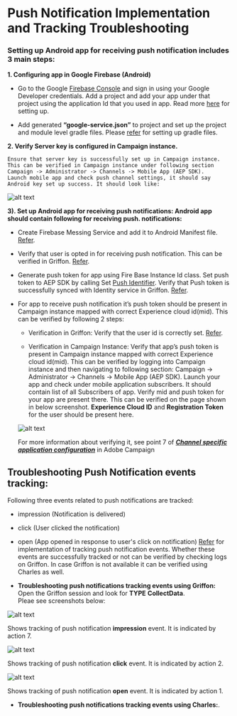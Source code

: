 #                         Push Notification Implementation and Tracking Troubleshooting
                         
### Setting up Android app for receiving push notification includes 3 main steps:

**1. Configuring app in Google Firebase (Android)**
   * Go to the Google [Firebase Console](https://console.firebase.google.com/) and sign in using your Google Developer credentials. Add a project and add your app under that project using the application Id that you used in app. Read more [here](https://firebase.google.com/docs/android/setup#console) for setting up.

  * Add generated **“google-service.json”** to project and set up the project and module level gradle files. Please 
  [refer](https://firebase.google.com/docs/android/setup#console) for setting up gradle files.

**2. Verify Server key is configured in Campaign instance.**

    Ensure that server key is successfully set up in Campaign instance.  
    This can be verified in Campaign instance under following section Campaign -> Administrator -> Channels -> Mobile App (AEP SDK).  
    Launch mobile app and check push channel settings, it should say Android key set up success. It should look like:
    
   ![alt text](https://github.com/shivam-tomar-sde/aep-sdks-documentation/blob/push-troubleshooting-document/.gitbook/assets/android_server_key.png "Server key configuration in Android.")
   
**3). Set up Android app for receiving push notifications: Android app should contain following for receiving push. 
notifications:**

  * Create Firebase Messing Service and add it to Android Manifest file. [Refer](https://firebase.google.com/docs/cloud-messaging/android/client).
  
  * Verify that user is opted in for receiving push notification. This can be verified in Griffon. [Refer](https://aep-sdks.gitbook.io/docs/resources/troubleshooting-guides/troubleshooting-push#ensure-user-opt-in-for-push-in-adobe-analytics).
  
  * Generate push token for app using Fire Base Instance Id class. Set push token to AEP SDK by calling Set [Push Identifier](https://aep-sdks.gitbook.io/docs/using-mobile-extensions/adobe-campaign-standard/adobe-campaign-standard-api-reference#set-up-push-messaging). Verify that Push token is successfully synced with Identity service in Griffon. [Refer](https://aep-sdks.gitbook.io/docs/resources/troubleshooting-guides/troubleshooting-push#verify-push-token-sync-with-the-experience-cloud-identity-service).

  * For app to receive push notification it’s push token should be present in Campaign instance mapped with correct Experience cloud id(mid). This can be verified by following 2 steps:
                 
    * Verification in Griffon: Verify that the user id is correctly set. [Refer](https://aep-sdks.gitbook.io/docs/resources/troubleshooting-guides/troubleshooting-push#confirm-that-the-user-id-is-correctly-set).

    * Verification in Campaign Instance: Verify that app’s push token is present in Campaign instance mapped with correct Experience cloud id(mid). This can be verified by logging into Campaign instance and then navigating to following section: Campaign -> Administrator -> Channels -> Mobile App (AEP SDK). Launch your app and check under mobile application subscribers. It should contain list of all Subscribers of app. Verify mid and push token for your app are present there. This can be verified on the page shown in below screenshot. **Experience Cloud ID** and **Registration Token** for the user should be present here.
    
    ![alt text](https://github.com/shivam-tomar-sde/aep-sdks-documentation/blob/push-troubleshooting-document/.gitbook/assets/campaign_app_subscriber_list.png "App subscriber list, verify mid and push token.")
    
    For more information about verifying it, see point 7 of [_**Channel specific application configuration**_](https://helpx.adobe.com/campaign/kb/configuring-app-sdk.html) in Adobe Campaign
    
 
## Troubleshooting Push Notification events tracking:  
Following three events related to push notifications are tracked: 
  * impression (Notification is delivered)
  * click (User clicked the notification)
  * open (App opened in response to user's click on notification) 
  [Refer](https://helpx.adobe.com/campaign/kb/push-tracking.html) for implementation of tracking push notification events.
  Whether these events are successfully tracked or not can be verified by checking logs on Griffon. In case Griffon is not     available it can be verified using Charles as well.
  
  * **Troubleshooting push notifications tracking events using Griffon:**  
      Open the Griffon session and look for **TYPE** **CollectData**.  
      Pleae see screenshots below:
  
   ![alt text](https://github.com/shivam-tomar-sde/aep-sdks-documentation/blob/push-troubleshooting-document/.gitbook/assets/push_tracking_impression.png "Shows Push notification impression tracking.")
   
   Shows tracking of push notification **impression** event. It is indicated by action 7.
   
   ![alt text](https://github.com/shivam-tomar-sde/aep-sdks-documentation/blob/push-troubleshooting-document/.gitbook/assets/push_tracking_click.png "Shows Push notification click tracking.")
   
   Shows tracking of push notification **click** event. It is indicated by action 2.
   
   ![alt text](https://github.com/shivam-tomar-sde/aep-sdks-documentation/blob/push-troubleshooting-document/.gitbook/assets/push_tracking_open.png "Shows Push notification open tracking.")
   
   Shows tracking of push notification **open** event. It is indicated by action 1.
  
  
  * **Troubleshooting push notifications tracking events using Charles:**. 
  



  

